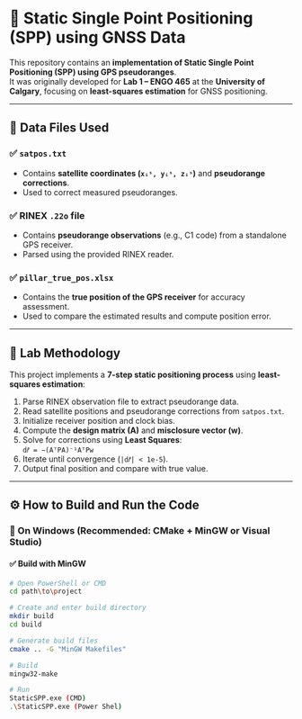 # 📡 Static Single Point Positioning (SPP) using GNSS Data

This repository contains an **implementation of Static Single Point Positioning (SPP) using GPS pseudoranges**.  
It was originally developed for **Lab 1 – ENGO 465** at the **University of Calgary**, focusing on **least-squares estimation** for GNSS positioning.

---

## 📂 Data Files Used

### ✅ `satpos.txt`
- Contains **satellite coordinates (`xᵢˢ, yᵢˢ, zᵢˢ`)** and **pseudorange corrections**.
- Used to correct measured pseudoranges.

### ✅ RINEX `.22o` file
- Contains **pseudorange observations** (e.g., C1 code) from a standalone GPS receiver.
- Parsed using the provided RINEX reader.

### ✅ `pillar_true_pos.xlsx`
- Contains the **true position of the GPS receiver** for accuracy assessment.
- Used to compare the estimated results and compute position error.

---

## 🧠 Lab Methodology

This project implements a **7-step static positioning process** using **least-squares estimation**:

1. Parse RINEX observation file to extract pseudorange data.
2. Read satellite positions and pseudorange corrections from `satpos.txt`.
3. Initialize receiver position and clock bias.
4. Compute the **design matrix (A)** and **misclosure vector (w)**.
5. Solve for corrections using **Least Squares**:  
   `d𝑟̂ = −(AᵀPA)⁻¹AᵀPw`
6. Iterate until convergence (`|d𝑟̂| < 1e-5`).
7. Output final position and compare with true value.

---

## ⚙️ How to Build and Run the Code

### 🔸 On Windows (Recommended: CMake + MinGW or Visual Studio)

#### ✅ Build with MinGW

```sh
# Open PowerShell or CMD
cd path\to\project

# Create and enter build directory
mkdir build
cd build

# Generate build files
cmake .. -G "MinGW Makefiles"

# Build
mingw32-make

# Run
StaticSPP.exe (CMD)
.\StaticSPP.exe (Power Shel)
